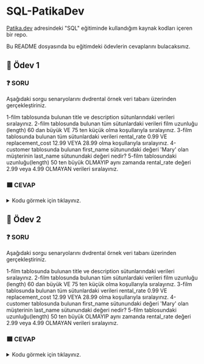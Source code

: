 # SQL-PatikaDev
[Patika.dev](https://app.patika.dev/egitimler) adresindeki "SQL" eğitiminde kullandığım kaynak kodları içeren bir repo.

Bu README dosyasında bu eğitimdeki ödevlerin cevaplarını bulacaksınız.
## :brain: Ödev 1 

### :question: SORU 
Aşağıdaki sorgu senaryolarını dvdrental örnek veri tabanı üzerinden gerçekleştiriniz.

1-film tablosunda bulunan title ve description sütunlarındaki verileri sıralayınız.
2-film tablosunda bulunan tüm sütunlardaki verileri film uzunluğu (length) 60 dan büyük VE 75 ten küçük olma koşullarıyla sıralayınız.
3-film tablosunda bulunan tüm sütunlardaki verileri rental_rate 0.99 VE replacement_cost 12.99 VEYA 28.99 olma koşullarıyla sıralayınız.
4-customer tablosunda bulunan first_name sütunundaki değeri 'Mary' olan müşterinin last_name sütunundaki değeri nedir?
5-film tablosundaki uzunluğu(length) 50 ten büyük OLMAYIP aynı zamanda rental_rate değeri 2.99 veya 4.99 OLMAYAN verileri sıralayınız.

### :green_square: CEVAP

<details>
<summary>Kodu görmek için tıklayınız.</summary>

SELECT title , description FROM film ;

SELECT * FROM film 
WHERE  length > 60 AND length < 75 ;

SELECT * FROM film 
WHERE  rental_rate = 0.99 AND (replacement_cost = 12.99 OR replacement_cost = 28.99) ;

SELECT last_name FROM customer 
WHERE  first_name = 'Mary' ;

SELECT * FROM film 
WHERE  length <= 50 AND NOT(rental_rate = 2.99 OR rental_rate = 4.99) ;
</details>

## :brain: Ödev 2

### :question: SORU 
Aşağıdaki sorgu senaryolarını dvdrental örnek veri tabanı üzerinden gerçekleştiriniz.

1-film tablosunda bulunan title ve description sütunlarındaki verileri sıralayınız.
2-film tablosunda bulunan tüm sütunlardaki verileri film uzunluğu (length) 60 dan büyük VE 75 ten küçük olma koşullarıyla sıralayınız.
3-film tablosunda bulunan tüm sütunlardaki verileri rental_rate 0.99 VE replacement_cost 12.99 VEYA 28.99 olma koşullarıyla sıralayınız.
4-customer tablosunda bulunan first_name sütunundaki değeri 'Mary' olan müşterinin last_name sütunundaki değeri nedir?
5-film tablosundaki uzunluğu(length) 50 ten büyük OLMAYIP aynı zamanda rental_rate değeri 2.99 veya 4.99 OLMAYAN verileri sıralayınız.

### :green_square: CEVAP

<details>
<summary>Kodu görmek için tıklayınız.</summary>
